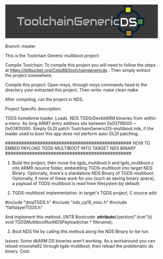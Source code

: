 ![ToolchainGenericDS](img/TGDS-Logo.png)

Branch: master

This is the Toolchain Generic multiboot project:

Compile Toolchain: To compile this project you will need to follow the steps at https://bitbucket.org/Coto88/toolchaingenericds : Then simply extract the project somewhere.

Compile this project: Open msys, through msys commands head to the directory your extracted this project. Then write: make clean make

After compiling, run the project in NDS.


Project Specific description: 

TGDS homebrew loader. Loads .NDS TGDS/DevkitARM binaries from within a menu. As long ARM7 entry address sits between 0x037f8000 ~ 0x03810000.
Simply DLDI patch ToolchainGenericDS-multiboot.nds, if the loader used to boot this app does not perform auto-DLDI patching.


############################################### HOW TO EMBED PAYLOAD TGDS-MULTIBOOT INTO TARGET NDS BINARY ############################################### 
1) Build the project, then move the tgds_multiboot.h and tgds_multiboot.c into ARM9 /source folder, embedding TGDS-multiboot into target NDS Binary. 
   Optionally, there's a standalone NDS Binary of TGDS-multiboot.
   Optionally, if none of these work for you (such as saving binary space), a payload of TGDS-multiboot is read from filesystem by default.
   
   
2) TGDS-multiboot implementation: in target's TGDS project, C source add: 

#include "dmaTGDS.h"
#include "nds_cp15_misc.h"
#include "fatfslayerTGDS.h"

And implement this method:
//NTR Bootcode:
__attribute__((section(".itcm")))
void TGDSMultibootRunNDSPayload(char * filename);

3) Boot NDS file by calling this method along the NDS Binary to-be run.



Issues: 
Some dkARM DS binaries aren't working. As a workaround you can reload moonshell2 through tgds-multiboot, then reload the problematic ds binary.
Coto